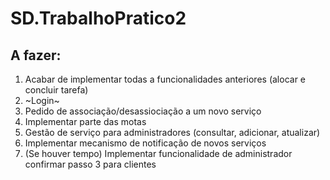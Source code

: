 # SD.TrabalhoPratico2
## **A fazer:**
1. Acabar de implementar todas a funcionalidades anteriores (alocar e concluir tarefa)
2. ~Login~
3. Pedido de associação/desassiociação a um novo serviço
4. Implementar parte das motas
5. Gestão de serviço para administradores (consultar, adicionar, atualizar)
7. Implementar mecanismo de notificação de novos serviços
8. (Se houver tempo) Implementar funcionalidade de administrador confirmar passo 3 para clientes
